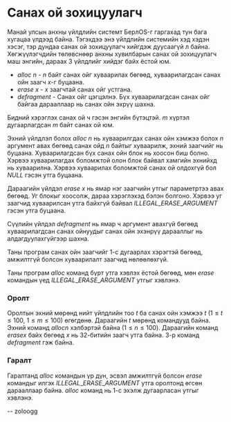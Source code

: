 Санах ой зохицуулагч
====================
Манай улсын анхны үйлдлийн системт БерлOS-г гаргахад тун бага хугацаа үлдээд
байна. Тэгэхдээ энэ үйлдлийн системийн хэд хэдэн хэсэг, тэр дундаа санах ой
зохицуулагч хийгдэж дуусаагүй л байна. Хөгжүүлэгчдийн төлөвснөөр анхны
хувилбарын санах ой зохицуулагч маш энгийн, дараах 3 үйлдлийг хийдэг байх ёстой
юм.

 - $alloc \ n$ - $n$ байт санах ойг хуваарилах бөгөөд, хуваарилагдсан санах ойн
   заагч $x$-г буцаана.
 - $erase \ x$ - $x$ заагчтай санах ойг устгана.
 - $defragment$ - Санах ойг цэгцэлнэ. Бүх хуваарилагдсан санах ойг байгаа
   дарааллаар нь санах ойн эхрүү шахна.

Бидний хэрэглэх санах ой ч гэсэн энгийн бүтэцтэй. $m$ хүртэл дугаарлагдсан $m$
байт санах ой юм.

Эхний үйлдлэл болох $alloc \ n$ нь хуваарилгдах санах ойн хэмжээ болох $n$
аргумент авах бөгөөд санах ойд $n$ байтыг хуваарилж, эхний заагчийг нь буцаана.
Хуваарилагдсан бүх санах ойн блок нь хоосон биш болно. Хэрвээ хуваарилагдах
боломжтой олон блок байвал хамгийн эхнийхд нь хуваарилна. Хэрвээ хуваарилах
боломжтой санах ой олдохгүй бол $NULL$ гэсэн утга буцаана.

Дараагийн үйлдэл $erase \ x$ нь ямар нэг заагчийн утгыг параметртээ авах бөгөөд.
Уг блокыг хоосолж, дараа хэрэглэхэд бэлэн болгоно. Хэрвээ уг заагчид хуваарилсан
утга байхгүй байвал $ILLEGAL\_ERASE\_ARGUMENT$ гэсэн утга буцаана.

Сүүлийн үйлдэл $defragment$ нь ямар ч аргумент авахгүй бөгөөд хуваарилагдсан
санах ойнуудыг санах ойн эхэнрүү дарааллыг  нь алдагдуулахгүйгээр шахна.

Таны програм санах ойн заагчийг $1$-с дугаарлах хэрэгтэй бөгөөд, амжилтгүй
болсон хуваарилалт заагчид нөлөөлөхгүй.

Таны програм $alloc$ команд бүрт утга хэвлэх ёстой бөгөөд, мөн $erase$ командын
үед $ILLEGAL\_ERASE\_ARGUMENT$ утгыг хэвлэнэ.


### Оролт
Оролтын эхний мөрөнд нийт үйлдлийн тоо $t$ ба санах ойн хэмжээ $t$ ($1 ≤ t ≤
100$, $1 ≤ m ≤ 100$) өгөгдөнө. Дараагийн $t$ мөрөнд командууд байна. Эхний
команд $alloc n$ хэлбэртэй байна ($1 ≤ n ≤ 100$).  Дараагийн команд $erase x$
байх бөгөөд $x$ нь 32-битийн заагч утга байна. 3-р команд $defragment$ гэж
байна.


### Гаралт
Гаралтанд $alloc$ командын үр дүн, эсвэл амжилтгүй болсон $erase$ командыг илгэх
$ILLEGAL\_ERASE\_ARGUMENT$ утга оролтонд өгсөн дарааллаар байна. $alloc$ команд
нь 1-с эхэлж дугаарласан утгыг хэвлэнэ.

-- zoloogg
